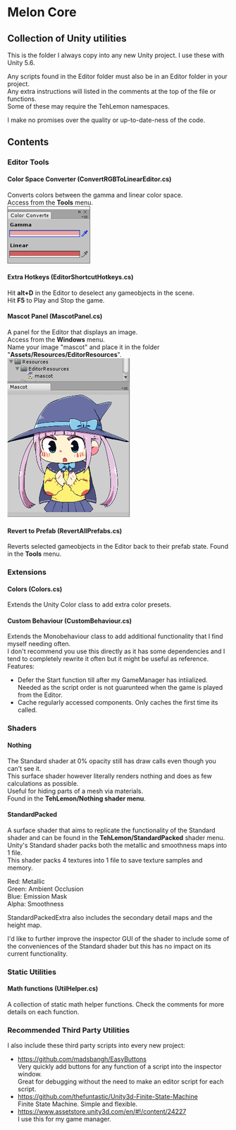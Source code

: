 # Melon Core
## Collection of Unity utilities

This is the folder I always copy into any new Unity project. I use these with Unity 5.6.  

Any scripts found in the Editor folder must also be in an Editor folder in your project.  
Any extra instructions will listed in the comments at the top of the file or functions.  
Some of these may require the TehLemon namespaces.  

I make no promises over the quality or up-to-date-ness of the code.

## Contents

### Editor Tools

#### Color Space Converter (ConvertRGBToLinearEditor.cs)
Converts colors between the gamma and linear color space.  
Access from the **Tools** menu.  
![Color Converter Screenshot](Images/ColorConverter.png)

#### Extra Hotkeys (EditorShortcutHotkeys.cs)
Hit **alt+D** in the Editor to deselect any gameobjects in the scene.  
Hit **F5** to Play and Stop the game.

#### Mascot Panel (MascotPanel.cs)
A panel for the Editor that displays an image.  
Access from the **Windows** menu.  
Name your image "mascot" and place it in the folder "**Assets/Resources/EditorResources**".  
![Mascot Screenshot](Images/Mascot.png)

#### Revert to Prefab (RevertAllPrefabs.cs)
Reverts selected gameobjects in the Editor back to their prefab state.
Found in the **Tools** menu.

### Extensions

#### Colors (Colors.cs)
Extends the Unity Color class to add extra color presets.

#### Custom Behaviour (CustomBehaviour.cs)
Extends the Monobehaviour class to add additional functionality that I find myself needing often.  
I don't recommend you use this directly as it has some dependencies and I tend to completely rewrite it often but it might be useful as reference.  
Features:  
* Defer the Start function till after my GameManager has intiialized.  
Needed as the script order is not guarunteed when the game is played from the Editor.  
* Cache regularly accessed components. Only caches the first time its called. 

### Shaders

#### Nothing
The Standard shader at 0% opacity still has draw calls even though you can't see it.  
This surface shader however literally renders nothing and does as few calculations as possible.  
Useful for hiding parts of a mesh via materials.  
Found in the **TehLemon/Nothing shader menu**.

#### StandardPacked
A surface shader that aims to replicate the functionality of the Standard shader and can be found in the **TehLemon/StandardPacked** shader menu.  
Unity's Standard shader packs both the metallic and smoothness maps into 1 file.  
This shader packs 4 textures into 1 file to save texture samples and memory.

Red: Metallic  
Green: Ambient Occlusion  
Blue: Emission Mask  
Alpha: Smoothness  

StandardPackedExtra also includes the secondary detail maps and the height map.

I'd like to further improve the inspector GUI of the shader to include some of the conveniences of the Standard shader but this has no impact on its current functionality.

### Static Utilities

#### Math functions (UtilHelper.cs)
A collection of static math helper functions. Check the comments for more details on each function.

### Recommended Third Party Utilities
I also include these third party scripts into every new project:
* https://github.com/madsbangh/EasyButtons  
Very quickly add buttons for any function of a script into the inspector window.  
Great for debugging without the need to make an editor script for each script.
* https://github.com/thefuntastic/Unity3d-Finite-State-Machine  
Finite State Machine. Simple and flexible.
* https://www.assetstore.unity3d.com/en/#!/content/24227  
I use this for my game manager.



